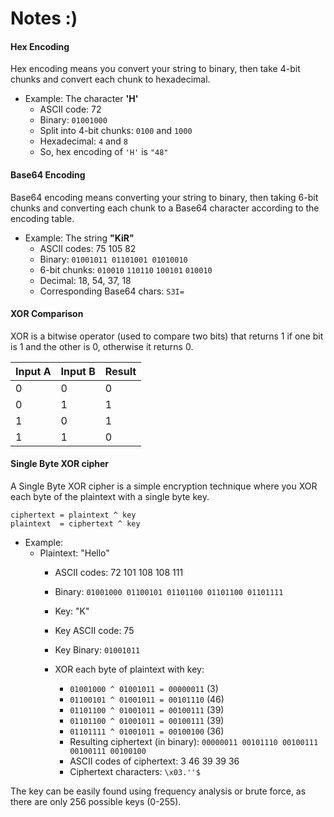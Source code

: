 # Notes :)

#### Hex Encoding

Hex encoding means you convert your string to binary, then take 4-bit chunks and convert each chunk to hexadecimal.

- Example: The character **'H'**  
  - ASCII code: 72  
  - Binary: `01001000`  
  - Split into 4-bit chunks: `0100` and `1000`  
  - Hexadecimal: `4` and `8`  
  - So, hex encoding of `'H'` is `"48"`

#### Base64 Encoding

Base64 encoding means converting your string to binary, then taking 6-bit chunks and converting each chunk to a Base64 character according to the encoding table.

- Example: The string **"KiR"**  
  - ASCII codes: 75 105 82  
  - Binary: `01001011 01101001 01010010`  
  - 6-bit chunks: `010010` `110110` `100101` `010010`  
  - Decimal: 18, 54, 37, 18  
  - Corresponding Base64 chars: `S3I=`

#### XOR Comparison

XOR is a bitwise operator (used to compare two bits) that returns 1 if one bit is 1 and the other is 0, otherwise it returns 0.

| Input A | Input B | Result |
|---------|---------|--------|
|    0    |    0    |   0    |
|    0    |    1    |   1    |
|    1    |    0    |   1    |
|    1    |    1    |   0    |

#### Single Byte XOR cipher

A Single Byte XOR cipher is a simple encryption technique where you XOR each byte of the plaintext with a single byte key.

```text
ciphertext = plaintext ^ key
plaintext  = ciphertext ^ key
```

- Example:  
  - Plaintext: "Hello"
    - ASCII codes: 72 101 108 108 111
    - Binary: `01001000 01100101 01101100 01101100 01101111`
    
    - Key: "K"
    - Key ASCII code: 75
    - Key Binary: `01001011`

    - XOR each byte of plaintext with key:
      - `01001000 ^ 01001011 = 00000011` (3)
      - `01100101 ^ 01001011 = 00101110` (46)
      - `01101100 ^ 01001011 = 00100111` (39)
      - `01101100 ^ 01001011 = 00100111` (39)
      - `01101111 ^ 01001011 = 00100100` (36)
      - Resulting ciphertext (in binary): `00000011 00101110 00100111 00100111 00100100`
      - ASCII codes of ciphertext: 3 46 39 39 36
      - Ciphertext characters: `\x03.''$`

The key can be easily found using frequency analysis or brute force, as there are only 256 possible keys (0-255).

